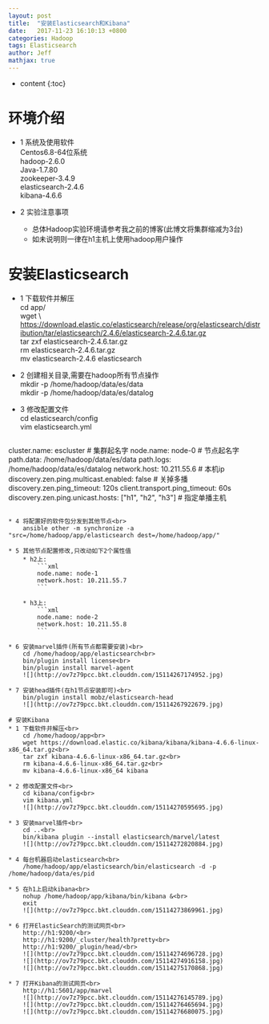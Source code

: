 ```yaml
---
layout: post
title:  "安装Elasticsearch和Kibana"
date:   2017-11-23 16:10:13 +0800
categories: Hadoop
tags: Elasticsearch
author: Jeff
mathjax: true
---
```


* content
{:toc}


# 环境介绍
* 1 系统及使用软件    
    Centos6.8-64位系统    
    hadoop-2.6.0    
    Java-1.7.80    
    zookeeper-3.4.9    
    elasticsearch-2.4.6    
    kibana-4.6.6

* 2 实验注意事项<br>
    * 总体Hadoop实验环境请参考我之前的博客(此博文将集群缩减为3台)    
    * 如未说明则一律在h1主机上使用hadoop用户操作

# 安装Elasticsearch
* 1 下载软件并解压<br>
    cd app/<br>
    wget \ <br>
    https://download.elastic.co/elasticsearch/release/org/elasticsearch/distribution/tar/elasticsearch/2.4.6/elasticsearch-2.4.6.tar.gz<br>
    tar zxf elasticsearch-2.4.6.tar.gz<br>
    rm elasticsearch-2.4.6.tar.gz<br>
    mv elasticsearch-2.4.6 elasticsearch
    
* 2 创建相关目录,需要在hadoop所有节点操作<br>
    mkdir -p /home/hadoop/data/es/data<br>
    mkdir -p /home/hadoop/data/es/datalog<br>
    
* 3 修改配置文件<br>
    cd elasticsearch/config<br>
    vim elasticsearch.yml
    ```xml
cluster.name: escluster                     # 集群起名字
node.name: node-0                           # 节点起名字
path.data: /home/hadoop/data/es/data
path.logs: /home/hadoop/data/es/datalog
network.host: 10.211.55.6                   # 本机ip
discovery.zen.ping.multicast.enabled: false # 关掉多播
discovery.zen.ping_timeout: 120s
client.transport.ping_timeout: 60s
discovery.zen.ping.unicast.hosts: ["h1", "h2", "h3"] # 指定单播主机
```

* 4 将配置好的软件包分发到其他节点<br>
    ansible other -m synchronize -a "src=/home/hadoop/app/elasticsearch dest=/home/hadoop/app/"
    
* 5 其他节点配置修改,只改动如下2个属性值
    * h2上:
        ```xml
        node.name: node-1
        network.host: 10.211.55.7
        ```
        
    * h3上:
        ```xml
        node.name: node-2
        network.host: 10.211.55.8
        ```
        
* 6 安装marvel插件(所有节点都需要安装)<br>
    cd /home/hadoop/app/elasticsearch<br>
    bin/plugin install license<br>
    bin/plugin install marvel-agent
    ![](http://ov7z79pcc.bkt.clouddn.com/15114267174952.jpg)

* 7 安装head插件(在h1节点安装即可)<br>
    bin/plugin install mobz/elasticsearch-head
    ![](http://ov7z79pcc.bkt.clouddn.com/15114267922679.jpg)

# 安装Kibana
* 1 下载软件并解压<br>
    cd /home/hadoop/app<br>
    wget https://download.elastic.co/kibana/kibana/kibana-4.6.6-linux-x86_64.tar.gz<br>
    tar zxf kibana-4.6.6-linux-x86_64.tar.gz<br>
    rm kibana-4.6.6-linux-x86_64.tar.gz<br>
    mv kibana-4.6.6-linux-x86_64 kibana

* 2 修改配置文件<br>
    cd kibana/config<br>
    vim kibana.yml
    ![](http://ov7z79pcc.bkt.clouddn.com/15114270595695.jpg)

* 3 安装marvel插件<br>
    cd ..<br>
    bin/kibana plugin --install elasticsearch/marvel/latest
    ![](http://ov7z79pcc.bkt.clouddn.com/15114272820884.jpg)

* 4 每台机器启动elasticsearch<br>
    /home/hadoop/app/elasticsearch/bin/elasticsearch -d -p /home/hadoop/data/es/pid
    
* 5 在h1上启动kibana<br>
    nohup /home/hadoop/app/kibana/bin/kibana &<br>
    exit
    ![](http://ov7z79pcc.bkt.clouddn.com/15114273869961.jpg)

* 6 打开ElasticSearch的测试网页<br>
    http://h1:9200/<br>
    http://h1:9200/_cluster/health?pretty<br>
    http://h1:9200/_plugin/head/<br>
    ![](http://ov7z79pcc.bkt.clouddn.com/15114274696728.jpg)
    ![](http://ov7z79pcc.bkt.clouddn.com/15114274916158.jpg)
    ![](http://ov7z79pcc.bkt.clouddn.com/15114275170868.jpg)

* 7 打开Kibana的测试网页<br>
    http://h1:5601/app/marvel
    ![](http://ov7z79pcc.bkt.clouddn.com/15114276145789.jpg)
    ![](http://ov7z79pcc.bkt.clouddn.com/15114276465694.jpg)
    ![](http://ov7z79pcc.bkt.clouddn.com/15114276680075.jpg)



